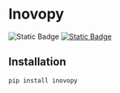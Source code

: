 # Inovopy 
![Static Badge](https://img.shields.io/badge/PyPI-inovopy-blue)
[![Static Badge](https://img.shields.io/badge/docs-page-red)](https://dizzyi.github.io/inovopy/)

## Installation
```bash
pip install inovopy
```